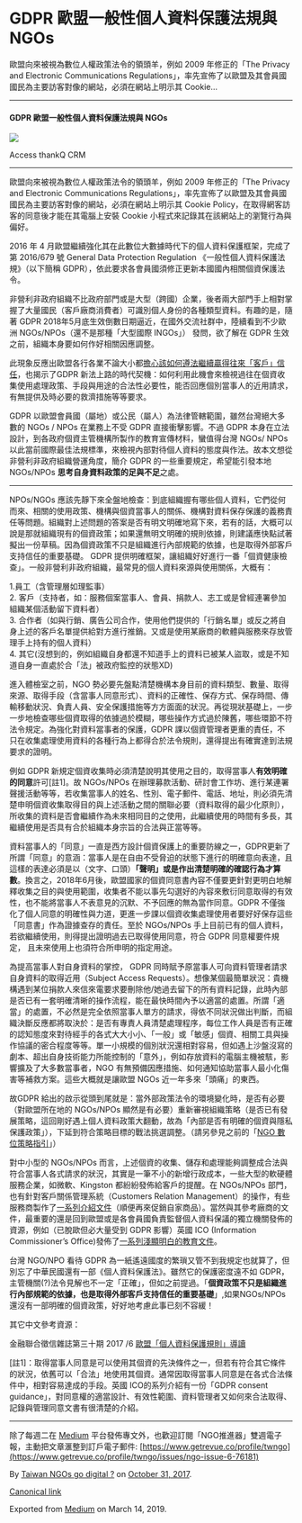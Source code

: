 GDPR 歐盟一般性個人資料保護法規與 NGOs
========================

歐盟向來被視為數位人權政策法令的領頭羊，例如 2009 年修正的「The Privacy and Electronic Communications Regulations」，率先宣佈了以歐盟及其會員國國民為主要訪客對像的網站，必須在網站上明示其 Cookie…

* * *

#### GDPR 歐盟一般性個人資料保護法規與 NGOs

![](https://cdn-images-1.medium.com/max/800/1*ldXHXxvd86sMTGR36D5vUg.png)

Access thankQ CRM

* * *

歐盟向來被視為數位人權政策法令的領頭羊，例如 2009 年修正的「The Privacy and Electronic Communications Regulations」，率先宣佈了以歐盟及其會員國國民為主要訪客對像的網站，必須在網站上明示其 Cookie Policy，在取得網客訪客的同意後才能在其電腦上安裝 Cookie 小程式來記錄其在該網站上的瀏覽行為與偏好。

2016 年 4 月歐盟繼續強化其在此數位大數據時代下的個人資料保護框架，完成了第 2016/679 號 General Data Protection Regulation 《一般性個人資料保護法規》（以下簡稱 GDPR），依此要求各會員國須修正更新本國國內相關個資保護法令。

非營利非政府組織不比政府部門或是大型（跨國）企業，後者兩大部門手上相對掌握了大量國民（客戶廠商消費者）可識別個人身份的各種類型資料。有趣的是，隨著 GDPR 2018年5月底生效倒數日期逼近，在國外交流社群中，陸續看到不少歐洲 NGOs/NPOs（還不是那種「大型國際 INGOs」） 發問，欲了解在 GDPR 生效之前，組織本身要如何作好相關因應調整。

此現象反應出歐盟各行各業不論大小都[擔心該如何遵法繼續贏得往來「客戶」信任](https://netpolicy.taipei.io/gdpr-%E4%B8%80%E8%88%AC%E6%80%A7%E5%80%8B%E4%BA%BA%E8%B3%87%E6%96%99%E4%BF%9D%E8%AD%B7%E6%B3%95%E8%A6%8F-%E6%9C%83%E8%AE%93%E4%BD%A0%E4%B8%8D%E8%A6%81%E4%B8%8D%E8%A6%81%E7%9A%84-fa06fe5a1ba)，也揭示了GDPR 新法上路的時代契機：如何利用此機會來檢視過往在個資收集使用處理政策、手段與用途的合法性必要性，能否回應個別當事人的近用請求，有無提供及時必要的救濟措施等等要求。

GDPR 以歐盟會員國（屬地）或公民（屬人）為法律管轄範圍，雖然台灣絕大多數的 NGOs / NPOs 在業務上不受 GDPR 直接衝擊影響。不過 GDPR 本身在立法設計，到各政府個資主管機構所製作的教育宣傳材料，蠻值得台灣 NGOs/ NPOs 以此當前國際最佳法規標準，來檢視內部對待個人資料的態度與作法。故本文想從非營利非政府組織營運角度，簡介 GDPR 的一些重要規定，希望能引發本地 NGOs/NPOs **思考自身資料政策的足與不足**之處。

* * *

NPOs/NGOs 應該先靜下來全盤地檢查：到底組織握有哪些個人資料，它們從何而來、相關的使用政策、機構與個資當事人的關係、機構對資料保存保護的義務責任等問題。組織對上述問題的答案是否有明文明確地寫下來，若有的話，大概可以說是那就組織現有的個資政策；如果還無明文明確的規則依據，則建議應快點試著擬出一份草稿。因為個資政策不只是組織進行內部規範的依據，也是取得外部客戶支持信任的重要基礎。 GDPR 提供明確框架，讓組織好好進行一番「個資健康檢查」。一般非營利非政府組織，最常見的個人資料來源與使用關係，大概有：

1.員工（含管理層如理監事）  
2\. 客戶（支持者，如：服務個案當事人、會員、捐款人、志工或是曾經連署參加組織某個活動留下資料者）  
3\. 合作者（如與行銷、廣告公司合作，使用他們提供的「行銷名單」或反之將自身上述的客戶名單提供給對方進行推銷。又或是使用某廠商的軟體與服務來存放管理手上持有的個人資料）  
4\. 其它(沒想到的，例如組織自身都還不知道手上的資料已被某人盜取，或是不知道自身一直處於合「法」被政府監控的狀態XD)

進入體檢室之前，NGO 勢必要先盤點清楚機構本身目前的資料類型、數量、取得來源、取得手段（含當事人同意形式）、資料的正確性、保存方式、保存時間、傳輸移動狀況、負責人員、安全保護措施等方方面面的狀況。再從現狀基礎上，一步一步地檢查哪些個資取得的依據過於模糊，哪些操作方式過於陳舊，哪些環節不符法令規定。為強化對資料當事者的保護，GDPR 課以個資管理者更重的責任，不只在收集處理使用資料的各種行為上都得合於法令規則，還得提出有確實達到法規要求的證明。

例如 GDPR 新規定個資收集時必須清楚說明其使用之目的，取得當事人**有效明確的同意**許可\[註1\]。故 NGOs/NPOs 在辦理募款活動、研討會工作坊、進行某連署聲援活動等等，若收集當事人的姓名、性別、電子郵件、電話、地址，則必須先清楚申明個資收集取得目的與上述活動之間的關聯必要（資料取得的最少化原則），所收集的資料是否會繼續作為未來相同目的之使用，此繼續使用的時間有多長，其繼續使用是否具有合於組織本身宗旨的合法與正當等等。

資料當事人的「同意」一直是西方設計個資保護上的重要防線之一，GDPR更新了所謂「同意」的意涵：當事人是在自由不受脅迫的狀態下進行的明確意向表達，且這樣的表達必須是以（文字、口頭）**「聲明」或是作出清楚明確的確認行為才算數**。換言之，2018年6月後，歐盟國家的個資同意書內容不僅要更針對更明白地解釋收集之目的與使用範圍，收集者不能以事先勾選好的內容來敷衍同意取得的有效性，也不能將當事人不表意見的沉默、不予回應的無為當作同意。GDPR 不僅強化了個人同意的明確性與力道，更進一步課以個資收集處理使用者要好好保存這些「同意書」作為證據查存的責任。至於 NGOs/NPOs 手上目前已有的個人資料，若欲繼續使用，則得提出證明過去已取得使用同意，符合 GDPR 同意權要件規定， 且未來使用上也須符合所申明的指定用途。

為提高當事人對自身資料的掌控， GDPR 同時賦予原當事人可向資料管理者請求自身資料的取得近用（Subject Access Requests）。想像某個最簡單狀況：貴機構遇到某位捐款人來信來電要求要刪除他/她過去留下的所有資料記錄，此時內部是否已有一套明確清晰的操作流程，能在最快時間內予以適當的處置。所謂「適當」的處置，不必然是完全依照當事人單方的請求，得依不同狀況做出判斷，而組織決斷反應都將取決於：是否有專責人員清楚處理程序，每位工作人員是否有正確的認知態度來對待經手的各式大大小小、「一般」或「敏感」個資、相關工具與操作協議的密合程度等等。單一小規模的個別狀況還相對容易，但如遇上沙盤沒寫的劇本、超出自身技術能力所能控制的「意外」，例如存放資料的電腦主機被駭，影響擴及了大多數當事者，NGO 有無預備因應措施、如何通知協助當事人最小化傷害等補救方案。這些大概就是讓歐盟 NGOs 近一年多來「頭痛」的東西。

故GDPR 給出的啟示從頭到尾就是：當外部政策法令的環境變化時，是否有必要（對歐盟所在地的 NGOs/NPOs 顯然是有必要）重新審視組織策略（是否已有發展策略，這回剛好遇上個人資料政策大翻動，故為「內部是否有明確的個資與隱私保護政策」），下延到符合策略目標的戰法挑選調整。（請另參見之前的「[NGO 數位策略指引](http://to.twngo.xyz/2ucIOvv)」）

對中小型的 NGOs/NPOs 而言，上述個資的收集、儲存和處理能夠調整成合法與符合當事人各式請求的狀況，其實是一筆不小的新增行政成本，一些大型的軟硬體服務企業，如微軟、Kingston 都紛紛發佈給客戶的提醒。在 NGOs/NPOs 部門，也有針對客戶關係管理系統（Customers Relation Management）的操作，有些服務商製作了[一系列介紹文件](https://pages.theaccessgroup.com/2016_07_NFP_CDP_thankQ_Data-Protection-Guidance_thankQ_NFPCRMSelectionGuide.html)（順便再來促銷自家商品）。當然與其參考廠商的文件，最重要的還是回到歐盟或是各會員國負責監督個人資料保議的獨立機關發佈的資源，例如（已脫歐但必大量受到 GDPR 影響）英國 ICO (Information Commissioner’s Office)發佈了[一系列淺顯明白的教育文件](https://ico.org.uk/for-organisations/data-protection-reform/overview-of-the-gdpr/)。

台灣 NGO/NPO 看待 GDPR 為一紙遙遠國度的繁瑣又管不到我規定也就算了，但別忘了中華民國還有一部《個人資料保護法》。雖然它的保護密度遠不如 GDPR，主管機關(?)法令見解也不一定「正確」，但如之前提過。「**個資政策不只是組織進行內部規範的依據，也是取得外部客戶支持信任的重要基礎**」,如果NGOs/NPOs 還沒有一部明確的個資政策，好好地考慮此事已刻不容緩！

其它中文參考資源：

金融聯合徵信雜誌第三十期 2017 /6 [歐盟「個人資料保護規則」導讀](http://www.jcic.org.tw/main_ch/fileRename.aspx?fid=988&kid=1)

\[註1\]：取得當事人同意是可以使用其個資的先決條件之一，但若有符合其它條件的狀況，依舊可以「合法」地使用其個資。通常因取得當事人同意是在各式合法條件中，相對容易達成的手段。英國 ICO的系列介紹有一份「GDPR consent guidance」，對同意權的適當設計、有效性範圍、資料管理者又如何來合法取得、記錄與管理同意文書有很清楚的介紹。

* * *

除了每週二在 [Medium](https://medium.twngo.xyz) 平台發佈專文外，也歡迎訂閱「NGO推進器」雙週電子報，主動把文章滙整到訂戶電子郵件: [https://www.getrevue.co/profile/twngo](https://www.getrevue.co/profile/twngo/issues/ngo-issue-6-76181)

By [Taiwan NGOs go digital ?](https://medium.com/@twngo) on [October 31, 2017](https://medium.com/p/d45c16166764).

[Canonical link](https://medium.com/@twngo/gdpr-%E6%AD%90%E7%9B%9F%E4%B8%80%E8%88%AC%E6%80%A7%E5%80%8B%E4%BA%BA%E8%B3%87%E6%96%99%E4%BF%9D%E8%AD%B7%E6%B3%95%E8%A6%8F%E8%88%87-ngos-d45c16166764)

Exported from [Medium](https://medium.com) on March 14, 2019.